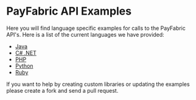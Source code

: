 PayFabric API Examples
======================

Here you will find language specific examples for calls to the PayFabric API's.  Here is a list of the current languages we have provided:

* [Java](https://github.com/ShaunSharples/APIs/tree/ShaunSharples-patch-1/Samples/java)
* [C# .NET](https://github.com/ShaunSharples/APIs/tree/ShaunSharples-patch-1/Samples/net40)
* [PHP](https://github.com/ShaunSharples/APIs/tree/ShaunSharples-patch-1/Samples/php)
* [Python](https://github.com/ShaunSharples/APIs/tree/ShaunSharples-patch-1/Samples/python)
* [Ruby](https://github.com/ShaunSharples/APIs/tree/ShaunSharples-patch-1/Samples/ruby)

If you want to help by creating custom libraries or updating the examples please create a fork and send a pull request.
